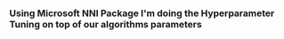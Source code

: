 ### Using Microsoft NNI Package I'm doing the Hyperparameter Tuning on top of our algorithms parameters
